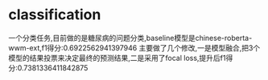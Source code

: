 # classification
一个分类任务,目前做的是糖尿病的问题分类,baseline模型是chinese-roberta-wwm-ext,f1得分:0.6922562941397946
主要做了几个修改,一是模型融合,把3个模型的结果投票来决定最终的预测结果,二是采用了focal loss,提升后f1得分:0.7381336411842875
